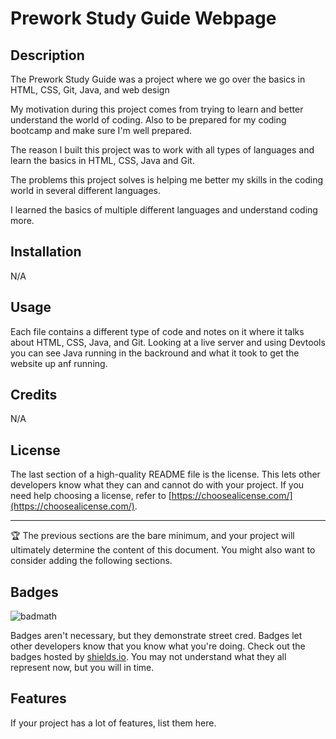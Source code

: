 # Prework Study Guide Webpage

## Description

The Prework Study Guide was a project where we go over the basics in HTML, CSS, Git, Java, and web design 

My motivation during this project comes from trying to learn and better understand the world of coding. Also to be prepared for my coding bootcamp and make sure I'm well prepared.

The reason I built this project was to work with all types of languages and learn the basics in HTML, CSS, Java and Git.

The problems this project solves is helping me better my skills in the coding world in several different languages.

I learned the basics of multiple different languages and understand coding more.


## Installation

N/A

## Usage

Each file contains a different type of code and notes on it where it talks about HTML, CSS, Java, and Git. Looking at a live server and using Devtools you can see Java running in the backround and what it took to get the website up anf running.


## Credits

N/A

## License

The last section of a high-quality README file is the license. This lets other developers know what they can and cannot do with your project. If you need help choosing a license, refer to [https://choosealicense.com/](https://choosealicense.com/).

---

🏆 The previous sections are the bare minimum, and your project will ultimately determine the content of this document. You might also want to consider adding the following sections.

## Badges

![badmath](https://img.shields.io/github/languages/top/nielsenjared/badmath)

Badges aren't necessary, but they demonstrate street cred. Badges let other developers know that you know what you're doing. Check out the badges hosted by [shields.io](https://shields.io/). You may not understand what they all represent now, but you will in time.

## Features

If your project has a lot of features, list them here.
